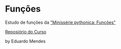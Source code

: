 # Funções
 Estudo de funções da ["Minissérie pythonica: Funções"](https://www.youtube.com/playlist?list=PLOQgLBuj2-3LRIKxqcse1EL4hXhUFuHsR)
 
 [Reposiório do Curso](https://gitlab.com/dunossauro/miniserie-funcoes)
 
 by Eduardo Mendes
